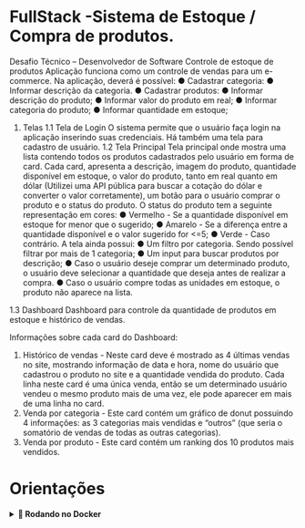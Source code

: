 # FullStack -Sistema de Estoque / Compra de produtos. 
Desafio Técnico  – Desenvolvedor de Software 
Controle de estoque de produtos
Aplicação funciona como um controle de vendas para um e-commerce.
Na aplicação, deverá é possível:
● Cadastrar categoria:
● Informar descrição da categoria.
● Cadastrar produtos:
● Informar descrição do produto;
● Informar valor do produto em real;
● Informar categoria do produto;
● Informar quantidade em estoque;

1. Telas
1.1 Tela de Login
O sistema permite que o usuário faça login na aplicação inserindo suas credenciais.
Há também uma tela para cadastro de usuário.
1.2 Tela Principal
Tela principal onde mostra uma lista contendo todos os
produtos cadastrados pelo usuário em forma de card. Cada card, apresenta a descrição,
imagem do produto, quantidade disponível em estoque, o valor do produto, tanto em real
quanto em dólar (Utilizei uma API pública para buscar a cotação do dólar e converter o valor
corretamente), um botão para o usuário comprar o produto e o status do produto. O status
do produto tem a seguinte representação em cores:
● Vermelho - Se a quantidade disponível em estoque for menor que o sugerido;
● Amarelo - Se a diferença entre a quantidade disponível e o valor sugerido for <=5;
● Verde - Caso contrário.
A tela ainda possui:
● Um filtro por categoria. Sendo possível filtrar por mais de 1 categoria;
● Um input para buscar produtos por descrição;
● Caso o usuário deseje comprar um determinado produto, o usuário deve selecionar a
quantidade que deseja antes de realizar a compra.
● Caso o usuário compre todas as unidades em estoque, o produto não aparece na lista.

1.3 Dashboard
Dashboard para controle da quantidade de produtos em estoque e histórico de vendas.

Informações sobre cada card do Dashboard:

1. Histórico de vendas - Neste card deve é mostrado as 4 últimas vendas no site,
mostrando informação de data e hora, nome do usuário que cadastrou o produto no
site e a quantidade vendida do produto. Cada linha neste card é uma única venda,
então se um determinado usuário vendeu o mesmo produto mais de uma vez, ele
pode aparecer em mais de uma linha no card.
2. Venda por categoria - Este card contém um gráfico de donut possuindo 4
informações: as 3 categorias mais vendidas e “outros” (que seria o somatório de
vendas de todas as outras categorias).
3. Venda por produto - Este card contém um ranking dos 10 produtos mais
vendidos.

# Orientações

<details>
  <summary><strong>🐳 Rodando no Docker</strong></summary>

  ### 👉 Com Docker

**:warning: Antes de começar, seu docker-compose precisa estar na versão v2.5 ou superior. [Veja aqui](https://www.digitalocean.com/community/tutorials/how-to-install-and-use-docker-compose-on-ubuntu-20-04-pt) ou [na documentação](https://docs.docker.com/compose/install/) como instalá-lo. No primeiro artigo, você pode substituir onde está com `1.26.0` por `2.5.0`.**

> :information_source: Rode os serviços `mysql_service` e `back_service` e `front_service`  com o comando `docker-compose up -d` na raiz do projeto.

- Lembre-se de parar o `mysql` se estiver usando localmente na porta padrão (`3306`);
- Esses serviços irão inicializar um container chamado `estoque_db`, `estoque_back`  e outro chamado `estoque_front`;
 Lembre-se de liberar a porta padrão (`4200`) do Angular para o frontend;

 - A partir daqui você pode abrir: `http://localhost:8000/docs` a documentação da API no Swagger UI.
 - Acessar `http://localhost:4200/login` para ir para o frontend da aplicação.

 O banco já vem populado com alguns usuários, categorias, produtos e vendas.

 Abaixo os usuários para se testar login:
 
 ```
 [
	{
		"id" : 1,
		"usuario" : "admin",
		"senha" : "admin"
	},
	{
		"id" : 2,
		"usuario" : "user",
		"senha" : "user"
	},
	{
		"id" : 3,
		"usuario" : "oppenheimer",
		"senha" : "oppenheimer"
	},
	{
		"id" : 4,
		"usuario" : "barbie",
		"senha" : "barbie"
	},
	{
		"id" : 5,
		"usuario" : "oppenbarbie",
		"senha" : "oppenbarbie"
	}
]
 ``` 


